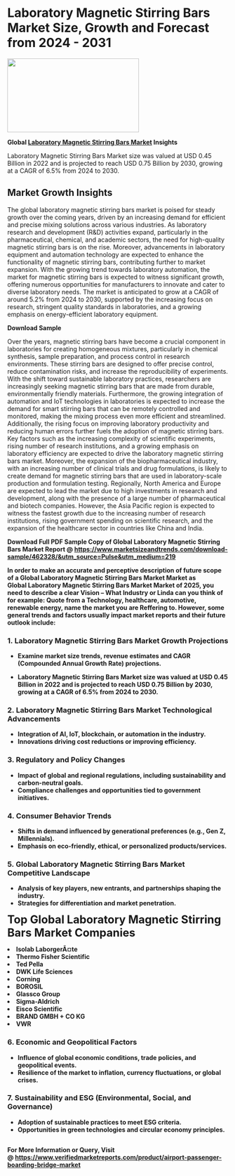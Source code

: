 <H1>Laboratory Magnetic Stirring Bars Market Size, Growth and Forecast from 2024 - 2031</H1><img class="aligncenter size-medium wp-image-584254" src="https://thirdeyenews.in/wp-content/uploads/2024/09/Global-Market-Research-300x168.jpeg" alt="" width="300" height="168" /><p><strong>Global&nbsp;<a href="https://www.marketsizeandtrends.com/download-sample/462328/&amp;utm_source=Pulse&amp;utm_medium=219">Laboratory Magnetic Stirring Bars Market</a> Insights</strong></p><p>Laboratory Magnetic Stirring Bars Market size was valued at USD 0.45 Billion in 2022 and is projected to reach USD 0.75 Billion by 2030, growing at a CAGR of 6.5% from 2024 to 2030.</p><p><h2>Market Growth Insights</h2> <p>The global laboratory magnetic stirring bars market is poised for steady growth over the coming years, driven by an increasing demand for efficient and precise mixing solutions across various industries. As laboratory research and development (R&D) activities expand, particularly in the pharmaceutical, chemical, and academic sectors, the need for high-quality magnetic stirring bars is on the rise. Moreover, advancements in laboratory equipment and automation technology are expected to enhance the functionality of magnetic stirring bars, contributing further to market expansion. With the growing trend towards laboratory automation, the market for magnetic stirring bars is expected to witness significant growth, offering numerous opportunities for manufacturers to innovate and cater to diverse laboratory needs. The market is anticipated to grow at a CAGR of around 5.2% from 2024 to 2030, supported by the increasing focus on research, stringent quality standards in laboratories, and a growing emphasis on energy-efficient laboratory equipment.</p> <p><strong>Download Sample</strong></p> <p>Over the years, magnetic stirring bars have become a crucial component in laboratories for creating homogeneous mixtures, particularly in chemical synthesis, sample preparation, and process control in research environments. These stirring bars are designed to offer precise control, reduce contamination risks, and increase the reproducibility of experiments. With the shift toward sustainable laboratory practices, researchers are increasingly seeking magnetic stirring bars that are made from durable, environmentally friendly materials. Furthermore, the growing integration of automation and IoT technologies in laboratories is expected to increase the demand for smart stirring bars that can be remotely controlled and monitored, making the mixing process even more efficient and streamlined. Additionally, the rising focus on improving laboratory productivity and reducing human errors further fuels the adoption of magnetic stirring bars. Key factors such as the increasing complexity of scientific experiments, rising number of research institutions, and a growing emphasis on laboratory efficiency are expected to drive the laboratory magnetic stirring bars market. Moreover, the expansion of the biopharmaceutical industry, with an increasing number of clinical trials and drug formulations, is likely to create demand for magnetic stirring bars that are used in laboratory-scale production and formulation testing. Regionally, North America and Europe are expected to lead the market due to high investments in research and development, along with the presence of a large number of pharmaceutical and biotech companies. However, the Asia Pacific region is expected to witness the fastest growth due to the increasing number of research institutions, rising government spending on scientific research, and the expansion of the healthcare sector in countries like China and India. <p><strong></p><p><span class=""><strong>Download Full PDF Sample Copy of Global Laboratory Magnetic Stirring Bars Market Report</strong> @ <a href="https://www.marketsizeandtrends.com/download-sample/462328/&amp;utm_source=Pulse&amp;utm_medium=219" target="_blank">https://www.marketsizeandtrends.com/download-sample/462328/&amp;utm_source=Pulse&amp;utm_medium=219</a></span></p><p>In order to make an accurate and perceptive description of future scope of a Global&nbsp;Laboratory Magnetic Stirring Bars Market Market as Global&nbsp;Laboratory Magnetic Stirring Bars Market Market of 2025, you need to describe a clear Vision &ndash; What Industry or Linda can you think of for example: Quote from a Technology, healthcare, automotive, renewable energy, name the market you are Reffering to. However, some general trends and factors usually impact market reports and their future outlook include:</p><h3>1.&nbsp;<strong>Laboratory Magnetic Stirring Bars Market Growth Projections</strong></h3><ul><li>Examine market size trends, revenue estimates and CAGR (Compounded Annual Growth Rate) projections.</li><li><p>Laboratory Magnetic Stirring Bars Market size was valued at USD 0.45 Billion in 2022 and is projected to reach USD 0.75 Billion by 2030, growing at a CAGR of 6.5% from 2024 to 2030.</p></li></ul><h3>2.&nbsp;<strong>Laboratory Magnetic Stirring Bars Market Technological Advancements</strong></h3><ul><li>Integration of AI, IoT, blockchain, or automation in the industry.</li><li>Innovations driving cost reductions or improving efficiency.</li></ul><h3>3.&nbsp;<strong>Regulatory and Policy Changes</strong></h3><ul><li>Impact of global and regional regulations, including sustainability and carbon-neutral goals.</li><li>Compliance challenges and opportunities tied to government initiatives.</li></ul><h3>4.&nbsp;<strong>Consumer Behavior Trends</strong></h3><ul><li>Shifts in demand influenced by generational preferences (e.g., Gen Z, Millennials).</li><li>Emphasis on eco-friendly, ethical, or personalized products/services.</li></ul><h3>5.&nbsp;<strong>Global Laboratory Magnetic Stirring Bars Market Competitive Landscape</strong></h3><ul><li>Analysis of key players, new entrants, and partnerships shaping the industry.</li><li>Strategies for differentiation and market penetration.</li></ul><p data-pm-slice="1 1 []"><span style="color: inherit; font-family: inherit; font-size: 25px;">Top Global Laboratory Magnetic Stirring Bars Market Companies</span></p><div class="" data-test-id=""><p><li>Isolab LaborgerÃ¤te</li><li> Thermo Fisher Scientific</li><li> Ted Pella</li><li> DWK Life Sciences</li><li> Corning</li><li> BOROSIL</li><li> Glassco Group</li><li> Sigma-Aldrich</li><li> Eisco Scientific</li><li> BRAND GMBH + CO KG</li><li> VWR</li></p></div><h3>6.&nbsp;<strong>Economic and Geopolitical Factors</strong></h3><ul><li>Influence of global economic conditions, trade policies, and geopolitical events.</li><li>Resilience of the market to inflation, currency fluctuations, or global crises.</li></ul><h3>7.&nbsp;<strong>Sustainability and ESG (Environmental, Social, and Governance)</strong></h3><ul><li>Adoption of sustainable practices to meet ESG criteria.</li><li>Opportunities in green technologies and circular economy principles.</li></ul><h2><strong style="font-size: 14px;">For More Information or Query, Visit @&nbsp;</strong><a style="background-color: #ffffff; font-size: 14px;" href="https://www.marketsizeandtrends.com/report/laboratory-magnetic-stirring-bars-market/" target="_blank">https://www.verifiedmarketreports.com/product/airport-passenger-boarding-bridge-market</a></h2>
